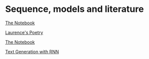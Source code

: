 # Sequence, models and literature
[The Notebook](https://github.com/jandvanegas/dlaicourse/blob/master/TensorFlow%20In%20Practice/Course%203%20-%20NLP/Course%203%20-%20Week%204%20-%20Lesson%201%20-%20Notebook.ipynb)

[Laurence's Poetry](https://storage.googleapis.com/laurencemoroney-blog.appspot.com/irish-lyrics-eof.txt)

[The Notebook](https://github.com/jandvanegas/dlaicourse/blob/master/TensorFlow%20In%20Practice/Course%203%20-%20NLP/Course%203%20-%20Week%204%20-%20Lesson%202%20-%20Notebook.ipynb)

[Text Generation with RNN](https://www.tensorflow.org/tutorials/text/text_generation)